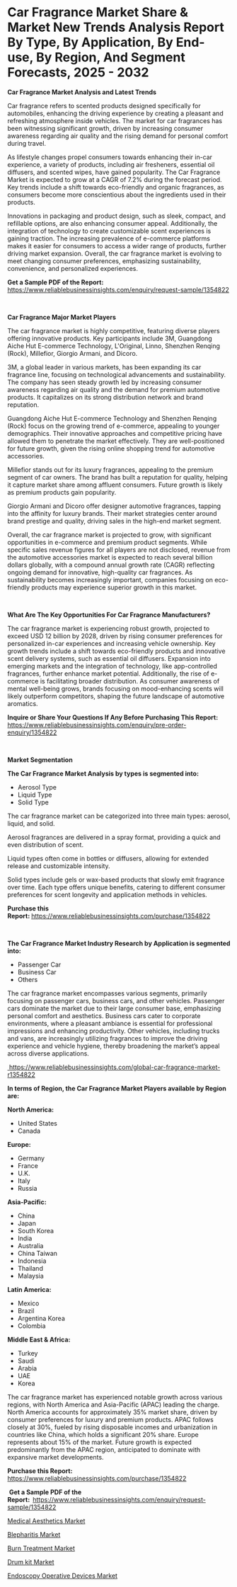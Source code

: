 <p><h1>Car Fragrance Market Share & Market New Trends Analysis Report By Type, By Application, By End-use, By Region, And Segment Forecasts, 2025 - 2032</h1></p><p><strong>Car Fragrance Market Analysis and Latest Trends</strong></p>
<p><p>Car fragrance refers to scented products designed specifically for automobiles, enhancing the driving experience by creating a pleasant and refreshing atmosphere inside vehicles. The market for car fragrances has been witnessing significant growth, driven by increasing consumer awareness regarding air quality and the rising demand for personal comfort during travel.</p><p>As lifestyle changes propel consumers towards enhancing their in-car experience, a variety of products, including air fresheners, essential oil diffusers, and scented wipes, have gained popularity. The Car Fragrance Market is expected to grow at a CAGR of 7.2% during the forecast period. Key trends include a shift towards eco-friendly and organic fragrances, as consumers become more conscientious about the ingredients used in their products. </p><p>Innovations in packaging and product design, such as sleek, compact, and refillable options, are also enhancing consumer appeal. Additionally, the integration of technology to create customizable scent experiences is gaining traction. The increasing prevalence of e-commerce platforms makes it easier for consumers to access a wider range of products, further driving market expansion. Overall, the car fragrance market is evolving to meet changing consumer preferences, emphasizing sustainability, convenience, and personalized experiences.</p></p>
<p><strong>Get a Sample PDF of the Report:&nbsp;</strong> <a href="https://www.reliablebusinessinsights.com/enquiry/request-sample/1354822?utm_campaign=3547&utm_medium=2&utm_source=Github&utm_content=ia&utm_term=05042025&utm_id=car-fragrance">https://www.reliablebusinessinsights.com/enquiry/request-sample/1354822</a></p>
<p>&nbsp;</p>
<p><strong>Car Fragrance Major Market Players</strong></p>
<p><p>The car fragrance market is highly competitive, featuring diverse players offering innovative products. Key participants include 3M, Guangdong Aiche Hut E-commerce Technology, L'Original, Linno, Shenzhen Renqing (Rock), Millefior, Giorgio Armani, and Dicoro.</p><p>3M, a global leader in various markets, has been expanding its car fragrance line, focusing on technological advancements and sustainability. The company has seen steady growth led by increasing consumer awareness regarding air quality and the demand for premium automotive products. It capitalizes on its strong distribution network and brand reputation.</p><p>Guangdong Aiche Hut E-commerce Technology and Shenzhen Renqing (Rock) focus on the growing trend of e-commerce, appealing to younger demographics. Their innovative approaches and competitive pricing have allowed them to penetrate the market effectively. They are well-positioned for future growth, given the rising online shopping trend for automotive accessories.</p><p>Millefior stands out for its luxury fragrances, appealing to the premium segment of car owners. The brand has built a reputation for quality, helping it capture market share among affluent consumers. Future growth is likely as premium products gain popularity.</p><p>Giorgio Armani and Dicoro offer designer automotive fragrances, tapping into the affinity for luxury brands. Their market strategies center around brand prestige and quality, driving sales in the high-end market segment.</p><p>Overall, the car fragrance market is projected to grow, with significant opportunities in e-commerce and premium product segments. While specific sales revenue figures for all players are not disclosed, revenue from the automotive accessories market is expected to reach several billion dollars globally, with a compound annual growth rate (CAGR) reflecting ongoing demand for innovative, high-quality car fragrances. As sustainability becomes increasingly important, companies focusing on eco-friendly products may experience superior growth in this market.</p></p>
<p>&nbsp;</p>
<p><strong>What Are The Key Opportunities For Car Fragrance Manufacturers?</strong></p>
<p><p>The car fragrance market is experiencing robust growth, projected to exceed USD 12 billion by 2028, driven by rising consumer preferences for personalized in-car experiences and increasing vehicle ownership. Key growth trends include a shift towards eco-friendly products and innovative scent delivery systems, such as essential oil diffusers. Expansion into emerging markets and the integration of technology, like app-controlled fragrances, further enhance market potential. Additionally, the rise of e-commerce is facilitating broader distribution. As consumer awareness of mental well-being grows, brands focusing on mood-enhancing scents will likely outperform competitors, shaping the future landscape of automotive aromatics.</p></p>
<p><strong>Inquire or Share Your Questions If Any Before Purchasing This Report:</strong> <a href="https://www.reliablebusinessinsights.com/enquiry/pre-order-enquiry/1354822?utm_campaign=3547&utm_medium=2&utm_source=Github&utm_content=ia&utm_term=05042025&utm_id=car-fragrance">https://www.reliablebusinessinsights.com/enquiry/pre-order-enquiry/1354822</a></p>
<p>&nbsp;</p>
<p><strong>Market Segmentation</strong></p>
<p><strong>The Car Fragrance Market Analysis by types is segmented into:</strong></p>
<p><ul><li>Aerosol Type</li><li>Liquid Type</li><li>Solid Type</li></ul></p>
<p><p>The car fragrance market can be categorized into three main types: aerosol, liquid, and solid. </p><p>Aerosol fragrances are delivered in a spray format, providing a quick and even distribution of scent. </p><p>Liquid types often come in bottles or diffusers, allowing for extended release and customizable intensity. </p><p>Solid types include gels or wax-based products that slowly emit fragrance over time. Each type offers unique benefits, catering to different consumer preferences for scent longevity and application methods in vehicles.</p></p>
<p><strong>Purchase this Report:&nbsp;</strong><a href="https://www.reliablebusinessinsights.com/purchase/1354822?utm_campaign=3547&utm_medium=2&utm_source=Github&utm_content=ia&utm_term=05042025&utm_id=car-fragrance">https://www.reliablebusinessinsights.com/purchase/1354822</a></p>
<p>&nbsp;</p>
<p><strong>The Car Fragrance Market Industry Research by Application is segmented into:</strong></p>
<p><ul><li>Passenger Car</li><li>Business Car</li><li>Others</li></ul></p>
<p><p>The car fragrance market encompasses various segments, primarily focusing on passenger cars, business cars, and other vehicles. Passenger cars dominate the market due to their large consumer base, emphasizing personal comfort and aesthetics. Business cars cater to corporate environments, where a pleasant ambiance is essential for professional impressions and enhancing productivity. Other vehicles, including trucks and vans, are increasingly utilizing fragrances to improve the driving experience and vehicle hygiene, thereby broadening the market’s appeal across diverse applications.</p></p>
<p><a href="https://www.reliablebusinessinsights.com/global-car-fragrance-market-r1354822?utm_campaign=3547&utm_medium=2&utm_source=Github&utm_content=ia&utm_term=05042025&utm_id=car-fragrance">&nbsp;https://www.reliablebusinessinsights.com/global-car-fragrance-market-r1354822</a></p>
<p><strong>In terms of Region, the Car Fragrance Market Players available by Region are:</strong></p>
<p>
    <p> <strong> North America: </strong>
        <ul>
            <li>United States</li>
            <li>Canada</li>
        </ul>
        </p> 
    <p> <strong> Europe: </strong>
        <ul>
            <li>Germany</li>
            <li>France</li>
            <li>U.K.</li>
            <li>Italy</li>
            <li>Russia</li>
        </ul>
        </p> 
    <p> <strong> Asia-Pacific: </strong>
        <ul>
            <li>China</li>
            <li>Japan</li>
            <li>South Korea</li>
            <li>India</li>
            <li>Australia</li>
            <li>China Taiwan</li>
            <li>Indonesia</li>
            <li>Thailand</li>
            <li>Malaysia</li>
        </ul>
        </p> 
    <p> <strong> Latin America: </strong>
        <ul>
            <li>Mexico</li>
            <li>Brazil</li>
            <li>Argentina Korea</li>
            <li>Colombia</li>
        </ul>
        </p> 
    <p> <strong> Middle East & Africa: </strong>
        <ul>
            <li>Turkey</li>
            <li>Saudi</li>
            <li>Arabia</li>
            <li>UAE</li>
            <li>Korea</li>
        </ul>
    </p>
    </p>
<p><p>The car fragrance market has experienced notable growth across various regions, with North America and Asia-Pacific (APAC) leading the charge. North America accounts for approximately 35% market share, driven by consumer preferences for luxury and premium products. APAC follows closely at 30%, fueled by rising disposable incomes and urbanization in countries like China, which holds a significant 20% share. Europe represents about 15% of the market. Future growth is expected predominantly from the APAC region, anticipated to dominate with expansive market developments.</p></p>
<p><strong>Purchase this Report: </strong><a href="https://www.reliablebusinessinsights.com/purchase/1354822?utm_campaign=3547&utm_medium=2&utm_source=Github&utm_content=ia&utm_term=05042025&utm_id=car-fragrance">https://www.reliablebusinessinsights.com/purchase/1354822</a></p>
<p>&nbsp;<strong>Get a Sample PDF of the Report:&nbsp;&nbsp;</strong><a href="https://www.reliablebusinessinsights.com/enquiry/request-sample/1354822?utm_campaign=3547&utm_medium=2&utm_source=Github&utm_content=ia&utm_term=05042025&utm_id=car-fragrance">https://www.reliablebusinessinsights.com/enquiry/request-sample/1354822</a></p>
<p><strong></strong></p>
<p><p><a href="https://www.linkedin.com/pulse/forecast-of132-cagr-study-medical-aesthetics-market-analysis-report-2rhbc?utm_campaign=3547&utm_medium=2&utm_source=Github&utm_content=ia&utm_term=05042025&utm_id=car-fragrance">Medical Aesthetics Market</a></p><p><a href="https://www.linkedin.com/pulse/comprehensive-blepharitis-market-forecast-108-cagr-growth-jszoc?utm_campaign=3547&utm_medium=2&utm_source=Github&utm_content=ia&utm_term=05042025&utm_id=car-fragrance">Blepharitis Market</a></p><p><a href="https://www.linkedin.com/pulse/whats-ahead-burn-treatment-market-analysis-2025-2032-wy4rc?utm_campaign=3547&utm_medium=2&utm_source=Github&utm_content=ia&utm_term=05042025&utm_id=car-fragrance">Burn Treatment Market</a></p><p><a href="https://github.com/iyachikareva/Market-Research-Report-List-1/blob/main/drum-kit-market.md?utm_campaign=3547&utm_medium=2&utm_source=Github&utm_content=ia&utm_term=05042025&utm_id=car-fragrance">Drum kit Market</a></p><p><a href="https://www.linkedin.com/pulse/forecasted-growth-endoscopy-operative-devices-market-qc9bc?utm_campaign=3547&utm_medium=2&utm_source=Github&utm_content=ia&utm_term=05042025&utm_id=car-fragrance">Endoscopy Operative Devices Market</a></p></p>